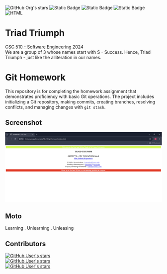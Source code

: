 ![GitHub Org's stars](https://img.shields.io/github/stars/SKS2024SE) ![Static Badge](https://img.shields.io/badge/License-MIT-green?style=flat) ![Static Badge](https://img.shields.io/badge/Language-Python-blue?style=flat&logo=python) ![Static Badge](https://img.shields.io/badge/Platform-Linux-green?style=flat&logo=linux)
![HTML](https://img.shields.io/badge/HTML-%23E34F26.svg?logo=html5&logoColor=white)

# Triad Triumph

[CSC 510 - Software Engineering 2024](https://txt.github.io/se24fall/index.html) <br>
We are a group of 3 whose names start with S - Success. Hence, Triad Triumph - just like the alliteration in our names.

# Git Homework

This repository is for completing the homework assignment that demonstrates proficiency with basic Git operations. The project includes initializing a Git repository, making commits, creating branches, resolving conflicts, and managing changes with `git stash`.

## Screenshot

![Screenshot of the webpage](index_page.png)

## Moto

Learning . Unlearning . Unleasing

## Contributors

[![GitHub User's stars](https://img.shields.io/github/stars/Ks-Weasley?logo=github&label=Krithika%20Swaminathan)](https://github.com/Ks-Weasley) <br>
[![GitHub User's stars](https://img.shields.io/github/stars/SandhiyaS24?logo=github&label=Sandhiya%20Shunmugavel)](https://github.com/SandhiyaS24) <br>
[![GitHub User's stars](https://img.shields.io/github/stars/Sanjaeyss?logo=github&label=Sanjaey%20Shunmuga%20Sundaram)](https://github.com/Sanjaeyss)
